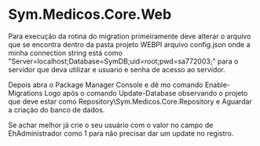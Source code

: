 # Sym.Medicos.Core.Web
Para execução da rotina do migration primeiramente deve alterar o arquivo que se encontra dentro da pasta projeto WEBPI 
arquivo config.json onde a minha connection string está como "Server=localhost;Database=SymDB;uid=root;pwd=sa772003;"
para o servidor que deva utilizar e usuario e senha de acesso ao servidor.

Depois abra o Package Manager Console e dê mo comando Enable-Migrations
Logo após o comando Update-Database observando o projeto que deve estar como Repository\Sym.Medicos.Core.Repository
e Aguardar a criação do banco de dados.

Se achar melhor já crie o seu usuário com o valor no campo de EhAdministrador como 1 para não precisar dar um update no registro.



